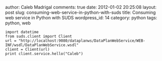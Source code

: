 author: Caleb Madrigal
comments: true
date: 2012-01-02 20:25:08
layout: post
slug: consuming-web-service-in-python-with-suds
title: Consuming web service in Python with SUDS
wordpress_id: 14
category: python
tags: python, web


    import datetime
    from suds.client import Client
    url = "http://localhost:9080/dataplanws/DataPlanWebService/WEB-INF/wsdl/DataPlanWebService.wsdl"
    client = Client(url)
    print client.service.hello("Caleb")
    
